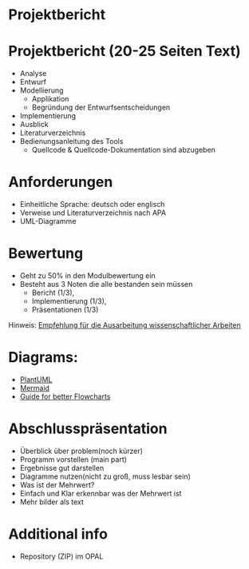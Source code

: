 # Projektbericht


# Projektbericht (20-25 Seiten Text)

* Analyse
* Entwurf
* Modellierung
	* Applikation
	* Begründung der Entwurfsentscheidungen
* Implementierung
* Ausblick
* Literaturverzeichnis
* Bedienungsanleitung des Tools
	* Quellcode & Quellcode-Dokumentation sind abzugeben


# Anforderungen

* Einheitliche Sprache: deutsch oder englisch
* Verweise und Literaturverzeichnis nach APA
* UML-Diagramme


# Bewertung

* Geht zu 50% in den Modulbewertung ein
* Besteht aus 3 Noten die alle bestanden sein müssen
	* Bericht (1/3),
	* Implementierung (1/3),
	* Präsentationen (1/3)

Hinweis: [Empfehlung für die Ausarbeitung wissenschaftlicher Arbeiten](https://tu-dresden.de/ing/elektrotechnik/ressourcen/dateien/studium/empfehlung-wissensch-arbeiten2019.pdf?lang=de)


# Diagrams:

* [PlantUML](https://plantuml.com)
* [Mermaid](https://mermaid-js.github.io/mermaid/#/)
* [Guide for better Flowcharts](https://www.smartdraw.com/flowchart/flowchart-tips.htm)


# Abschlusspräsentation

* Überblick über problem(noch kürzer)
* Programm vorstellen (main part)
* Ergebnisse gut darstellen
* Diagramme nutzen(nicht zu groß, muss lesbar sein)
* Was ist der Mehrwert?
* Einfach und Klar erkennbar was der Mehrwert ist
* Mehr bilder als text


# Additional info

* Repository (ZIP) im OPAL